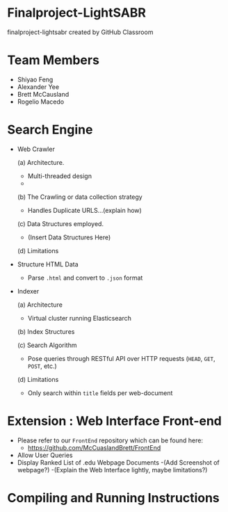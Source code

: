 # Finalproject-LightSABR
finalproject-lightsabr created by GitHub Classroom

# Team Members
- Shiyao Feng 
- Alexander Yee
- Brett McCausland
- Rogelio Macedo 

# Search Engine

- Web Crawler

    (a) Architecture.
    
    - Multi-threaded design
    - 
        
    (b) The Crawling or data collection strategy
    
    - Handles Duplicate URLS...(explain how)
        
    (c) Data Structures employed.
    
    - (Insert Data Structures Here)
    
    (d) Limitations
    
        
- Structure HTML Data
    - Parse `.html` and convert to `.json` format

- Indexer
    
    (a) Architecture
    - Virtual cluster running Elasticsearch
  
    (b) Index Structures
  
    (c) Search Algorithm
    - Pose queries through RESTful API over HTTP requests (`HEAD`, `GET`, `POST`, etc.)
    
    (d) Limitations
    - Only search within `title` fields per web-document

# Extension : Web Interface Front-end
  - Please refer to our `FrontEnd` repository which can be found here:
      - https://github.com/McCuaslandBrett/FrontEnd
  - Allow User Queries
  - Display Ranked List of .edu Webpage Documents
  -(Add Screenshot of webpage?)
  -(Explain the Web Interface lightly, maybe limitations?)
   
   
# Compiling and Running Instructions
